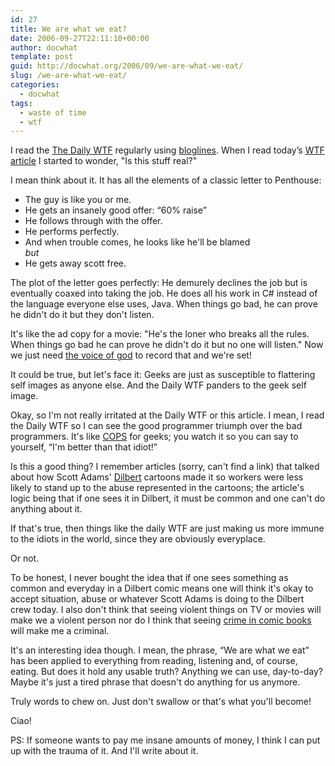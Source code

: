 ```yaml
---
id: 27
title: We are what we eat?
date: 2006-09-27T22:11:10+00:00
author: docwhat
template: post
guid: http://docwhat.org/2006/09/we-are-what-we-eat/
slug: /we-are-what-we-eat/
categories:
  - docwhat
tags:
  - waste of time
  - wtf
---
```

I read the [The Daily WTF](http://thedailywtf.com/) regularly using [bloglines](http://bloglines.com/). When I read today’s [WTF article](http://thedailywtf.com/forums/thread/93418.aspx) I started to wonder, "Is this stuff real?"

I mean think about it. It has all the elements of a classic letter to Penthouse:

-   The guy is like you or me.
-   He gets an insanely good offer: “60% raise”
-   He follows through with the offer.
-   He performs perfectly.
-   And when trouble comes, he looks like he'll be blamed  
    *but*
-   He gets away scott free.

The plot of the letter goes perfectly: He demurely declines the job but is eventually coaxed into taking the job. He does all his work in C\# instead of the language everyone else uses, Java. When things go bad, he can prove he didn't do it but they don't listen.

It's like the ad copy for a movie: "He's the loner who breaks all the rules. When things go bad he can prove he didn't do it but no one will listen." Now we just need [the voice of god](http://en.wikipedia.org/wiki/Don_LaFontaine) to record that and we're set!

It could be true, but let's face it: Geeks are just as susceptible to flattering self images as anyone else. And the Daily WTF panders to the geek self image.

Okay, so I'm not really irritated at the Daily WTF or this article. I mean, I read the Daily WTF so I can see the good programmer triumph over the bad programmers. It's like [COPS](http://en.wikipedia.org/wiki/COPS) for geeks; you watch it so you can say to yourself, “I'm better than that idiot!”

Is this a good thing? I remember articles (sorry, can't find a link) that talked about how Scott Adams' [Dilbert](http://en.wikipedia.org/wiki/Dilbert) cartoons made it so workers were less likely to stand up to the abuse represented in the cartoons; the article's logic being that if one sees it in Dilbert, it must be common and one can't do anything about it.

If that's true, then things like the daily WTF are just making us more immune to the idiots in the world, since they are obviously everyplace.

Or not.

To be honest, I never bought the idea that if one sees something as common and everyday in a Dilbert comic means one will think it's okay to accept situation, abuse or whatever Scott Adams is doing to the Dilbert crew today. I also don't think that seeing violent things on TV or movies will make we a violent person nor do I think that seeing [crime in comic books](http://en.wikipedia.org/wiki/Comics_Code_Authority) will make me a criminal.

It's an interesting idea though. I mean, the phrase, “We are what we eat” has been applied to everything from reading, listening and, of course, eating. But does it hold any usable truth? Anything we can use, day-to-day? Maybe it's just a tired phrase that doesn't do anything for us anymore.

Truly words to chew on. Just don't swallow or that's what you'll become!

Ciao!

PS: If someone wants to pay me insane amounts of money, I think I can put up with the trauma of it. And I'll write about it.
